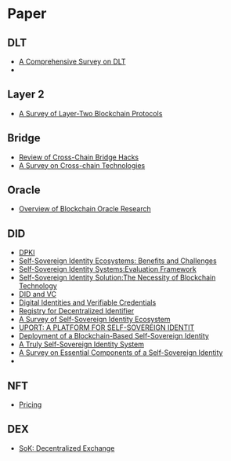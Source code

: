 # Paper

## DLT

- [A Comprehensive Survey on DLT](https://servicearchitecture.wp.imtbs-tsp.eu/files/2022/03/ICBC_CONF_2022.pdf)
- 

## Layer 2

- [A Survey of Layer-Two Blockchain Protocols](https://arxiv.org/pdf/2204.08032.pdf)


## Bridge 

- [Review of Cross-Chain Bridge Hacks](https://arxiv.org/pdf/2210.16209.pdf)
- [A Survey on Cross-chain Technologies](https://dl.acm.org/doi/pdf/10.1145/3573896)

## Oracle

- [Overview of Blockchain Oracle Research](https://www.google.com)

## DID

- [DPKI](https://www.cs.utexas.edu/~dwu4/courses/sp22/static/projects/Kartha.pdf)
- [Self-Sovereign Identity Ecosystems: Benefits and Challenges](https://jyx.jyu.fi/bitstream/handle/123456789/77892/Self-Sovereign%2520Identity%2520Ecosystems_%2520Benefits%2520and%2520Challenges.pdf?sequence=1)
- [Self-Sovereign Identity Systems:Evaluation Framework](https://www.researchgate.net/profile/Mariusz-Nowostawski/publication/339836401_Self-Sovereign_Identity_Systems_Evaluation_Framework/links/5ea16363a6fdcc88fc364f02/Self-Sovereign-Identity-Systems-Evaluation-Framework.pdf)
- [Self-Sovereign Identity Solution:The Necessity of Blockchain Technology](https://arxiv.org/pdf/1904.12816.pdf)
- [DID and VC](https://dl.acm.org/doi/fullHtml/10.1145/3446983.3446992)
- [Digital Identities and Verifiable Credentials](https://link.springer.com/article/10.1007/s12599-021-00722-y)
- [Registry for Decentralized Identifier](https://ieeexplore.ieee.org/stamp/stamp.jsp?arnumber=9146840)
- [A Survey of Self-Sovereign Identity Ecosystem](https://www.hindawi.com/journals/scn/2021/8873429/)
- [UPORT: A PLATFORM FOR SELF-SOVEREIGN IDENTIT](https://whitepaper.uport.me/uPort_whitepaper_DRAFT20161020.pdf)
- [Deployment of a Blockchain-Based Self-Sovereign Identity](https://arxiv.org/pdf/1806.01926.pdf)
- [A Truly Self-Sovereign Identity System](https://arxiv.org/pdf/2007.00415.pdf)
- [A Survey on Essential Components of a Self-Sovereign Identity](https://arxiv.org/pdf/1807.06346.pdf)
- 

## NFT

- [Pricing](https://arxiv.org/ftp/arxiv/papers/2302/2302.01676.pdf)

## DEX

- [SoK: Decentralized Exchange](https://discovery.ucl.ac.uk/id/eprint/10161960/1/2103.12732v6.pdf)
